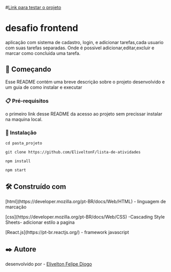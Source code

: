 #[Link para testar o projeto](https://lista-de-atividades.vercel.app/)

# desafio frontend

aplicação com sistema de cadastro, login, e adicionar tarefas,cada usuario com suas tarefas separadas. Onde é possivel adicionar,editar,excluir e marcar como concluida uma tarefa.
## 🚀 Começando

Esse README contém uma breve descrição sobre o projeto desenvolvido e um guia de como instalar e executar

### 📋 Pré-requisitos

o primeiro link desse README da acesso ao projeto sem precissar instalar na maquina local.

### 🔧 Instalação

```
cd pasta_projeto
```
```
git clone https://github.com/EliveltonF/lista-de-atividades
```
```
npm install
```
```
npm start
```

## 🛠️ Construído com

<p>[html](https://developer.mozilla.org/pt-BR/docs/Web/HTML) - linguagem de marcação</p>
<p>[css](https://developer.mozilla.org/pt-BR/docs/Web/CSS) -Cascading Style Sheets- adicionar estilo a pagina </p>
<p>[React.js](https://pt-br.reactjs.org/) - framework javascript</p>

## ✒️ Autore

desenvolvido por - [Elivelton Felipe Diogo](https://github.com/EliveltonF/)

